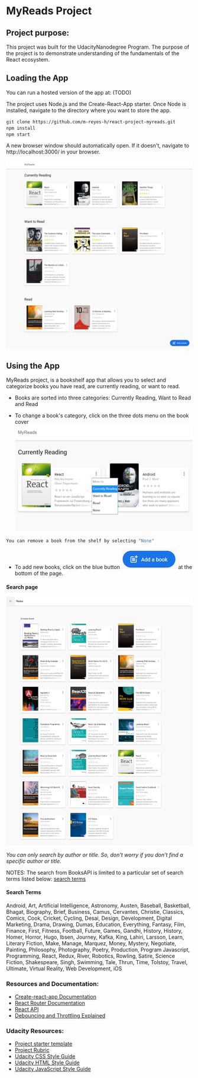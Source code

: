 # MyReads Project

## Project purpose:
This project was built for the UdacityNanodegree Program. The purpose of the project is to demonstrate understanding of the fundamentals of the React ecosystem.

## Loading the App

You can run a hosted version of the app at: (TODO)

The project uses Node.js and the Create-React-App starter.
Once Node is installed, navigate to the directory where you want to store the app.

```bash
git clone https://github.com/m-reyes-h/react-project-myreads.git
npm install
npm start
```
A new browser window should automatically open. If it doesn't, navigate to http://localhost:3000/ in your browser.

![](src/screenshots/main-page.png "Main page")

## Using the App

MyReads project, is a bookshelf app that allows you to select and categorize books you have read, are currently reading, or want to read.

* Books are sorted into three categories: Currently Reading, Want to Read and Read

* To change a book's category, click on the three dots menu on the book cover
![](src/screenshots/book-shelf-changer.png "Option change shelf")
```bash
You can remove a book from the shelf by selecting "None"
```

* To add new books, click on the blue button ![](src/screenshots/add-book-button.png "Add book button") at the bottom of the page.

#### Search page
![](src/screenshots/search-page.png "Main page")


_You can only search by author or title. So, don't worry if you don't find a specific author or title._


NOTES: The search from BooksAPI is limited to a particular set of search terms listed below: [search terms](#search-terms)



#### Search Terms

Android, Art, Artificial Intelligence, Astronomy, Austen, Baseball, Basketball, Bhagat, Biography, Brief, Business, Camus, Cervantes, Christie, Classics, Comics, Cook, Cricket, Cycling, Desai, Design, Development, Digital Marketing, Drama, Drawing, Dumas, Education, Everything, Fantasy, Film, Finance, First, Fitness, Football, Future, Games, Gandhi, History, History, Homer, Horror, Hugo, Ibsen, Journey, Kafka, King, Lahiri, Larsson, Learn, Literary Fiction, Make, Manage, Marquez, Money, Mystery, Negotiate, Painting, Philosophy, Photography, Poetry, Production, Program Javascript, Programming, React, Redux, River, Robotics, Rowling, Satire, Science Fiction, Shakespeare, Singh, Swimming, Tale, Thrun, Time, Tolstoy, Travel, Ultimate, Virtual Reality, Web Development, iOS


### Resources and Documentation:

- [Create-react-app Documentation](https://github.com/facebookincubator/create-react-app)
- [React Router Documentation](http://knowbody.github.io/react-router-docs/)
- [React API](https://facebook.github.io/react/docs/react-api.html)
- [Debouncing and Throttling Explained](https://css-tricks.com/debouncing-throttling-explained-examples/)

### Udacity Resources:

- [Project starter template](https://github.com/udacity/reactnd-project-myreads-starter)
- [Project Rubric](https://review.udacity.com/#!/rubrics/918/view)
- [Udacity CSS Style Guide](http://udacity.github.io/frontend-nanodegree-styleguide/css.html)
- [Udacity HTML Style Guide](http://udacity.github.io/frontend-nanodegree-styleguide/index.html)
- [Udacity JavaScript Style Guide](http://udacity.github.io/frontend-nanodegree-styleguide/javascript.html)